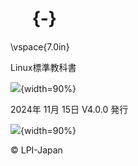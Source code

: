 
# 　 {-}

\vspace{7.0in}


Linux標準教科書

![](image/bar.png){width=90%}

2024年  11月  15日 V4.0.0 発行

![](image/bar.png){width=90%}

&copy; LPI-Japan
